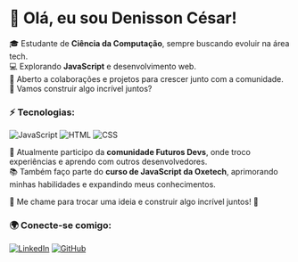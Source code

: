 # 👋 Olá, eu sou Denisson César!

🎓 Estudante de **Ciência da Computação**, sempre buscando evoluir na área tech.  
💻 Explorando **JavaScript** e desenvolvimento web.  
🤝 Aberto a colaborações e projetos para crescer junto com a comunidade.  
🚀 Vamos construir algo incrível juntos?  

### ⚡ Tecnologias:
![JavaScript](https://img.shields.io/badge/JavaScript-F7DF1E?style=for-the-badge&logo=javascript&logoColor=black)
![HTML](https://img.shields.io/badge/HTML5-E34F26?style=for-the-badge&logo=html5&logoColor=white)
![CSS](https://img.shields.io/badge/CSS3-1572B6?style=for-the-badge&logo=css3&logoColor=white)

🚀 Atualmente participo da **comunidade Futuros Devs**, onde troco experiências e aprendo com outros desenvolvedores.  
📚 Também faço parte do **curso de JavaScript da Oxetech**, aprimorando minhas habilidades e expandindo meus conhecimentos.  

💬 Me chame para trocar uma ideia e construir algo incrível juntos! 🚀

### 🌍 Conecte-se comigo:
[![LinkedIn](https://img.shields.io/badge/LinkedIn-0077B5?style=for-the-badge&logo=linkedin&logoColor=white)](https://www.linkedin.com/in/denissoncesar/)
[![GitHub](https://img.shields.io/badge/GitHub-181717?style=for-the-badge&logo=github&logoColor=white)](https://github.com/DenissonCesar)



